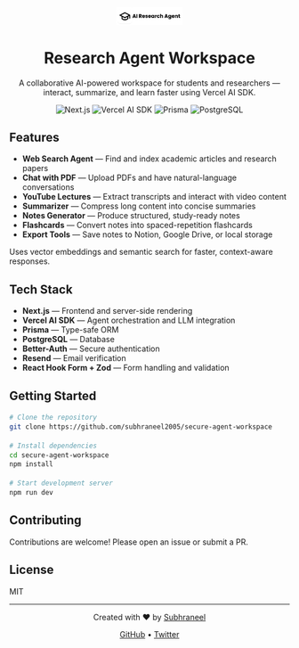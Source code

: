 <div align="center">
  <img src="https://raw.githubusercontent.com/subhraneel2005/genai-project-01/main/public/logo.png" alt="Research Agent Workspace" width="120" />
  
  # Research Agent Workspace
  
  A collaborative AI-powered workspace for students and researchers — interact, summarize, and learn faster using Vercel AI SDK.
  
  ![Next.js](https://img.shields.io/badge/Next.js-000000?style=flat-square&logo=nextdotjs&logoColor=white)
  ![Vercel AI SDK](https://img.shields.io/badge/Vercel%20AI%20SDK-000000?style=flat-square&logo=vercel&logoColor=white)
  ![Prisma](https://img.shields.io/badge/Prisma-2F2F68?style=flat-square&logo=prisma&logoColor=white)
  ![PostgreSQL](https://img.shields.io/badge/PostgreSQL-316192?style=flat-square&logo=postgresql&logoColor=white)
</div>

## Features

- **Web Search Agent** — Find and index academic articles and research papers
- **Chat with PDF** — Upload PDFs and have natural-language conversations
- **YouTube Lectures** — Extract transcripts and interact with video content
- **Summarizer** — Compress long content into concise summaries
- **Notes Generator** — Produce structured, study-ready notes
- **Flashcards** — Convert notes into spaced-repetition flashcards
- **Export Tools** — Save notes to Notion, Google Drive, or local storage

Uses vector embeddings and semantic search for faster, context-aware responses.

## Tech Stack

- **Next.js** — Frontend and server-side rendering
- **Vercel AI SDK** — Agent orchestration and LLM integration
- **Prisma** — Type-safe ORM
- **PostgreSQL** — Database
- **Better-Auth** — Secure authentication
- **Resend** — Email verification
- **React Hook Form + Zod** — Form handling and validation

## Getting Started

```bash
# Clone the repository
git clone https://github.com/subhraneel2005/secure-agent-workspace

# Install dependencies
cd secure-agent-workspace
npm install

# Start development server
npm run dev
```

## Contributing

Contributions are welcome! Please open an issue or submit a PR.

## License

MIT

---

<div align="center">
  <p>Created with ❤️ by <a href="https://github.com/subhraneel2005">Subhraneel</a></p>
  <p>
    <a href="https://github.com/subhraneel2005">GitHub</a> •
    <a href="https://twitter.com/Subhraneel55545">Twitter</a>
  </p>
</div>